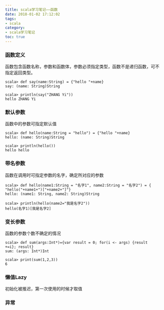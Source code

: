 ```yaml
---
title: scala学习笔记——函数
date: 2018-01-02 17:12:02
tags:
- scala
category:
- scala学习笔记
toc: true
---
```

### 函数定义
函数包含函数名称，参数和函数体，参数必须指定类型，函数不是递归函数，可不指定返回类型。
```
scala> def say(name:String) = {"hello "+name}
say: (name: String)String

scala> println(say("ZHANG Yi"))
hello ZHANG Yi
```
### 默认参数
函数中的参数可指定默认值
```
scala> def hello(name:String = "hello") = {"hello "+name}
hello: (name: String)String

scala> println(hello())
hello hello
```
### 带名参数
函数在调用时可指定参数的名字，确定所对应的参数
```
scala> def hello(name1:String = "名字1", name2:String = "名字2") = { "hello("+name1+")["+name2+"]"}
hello: (name1: String, name2: String)String

scala> println(hello(name2="我是名字2"))
hello(名字1)[我是名字2]
```
### 变长参数
函数的参数个数不确定的情况
```
scala> def sum(args:Int*)={var result = 0; for(i <- args) {result +=i}; result}
sum: (args: Int*)Int

scala> print(sum(1,2,3))
6
```
### 懒值Lazy
初始化被推迟，第一次使用的时候才取值
### 异常

